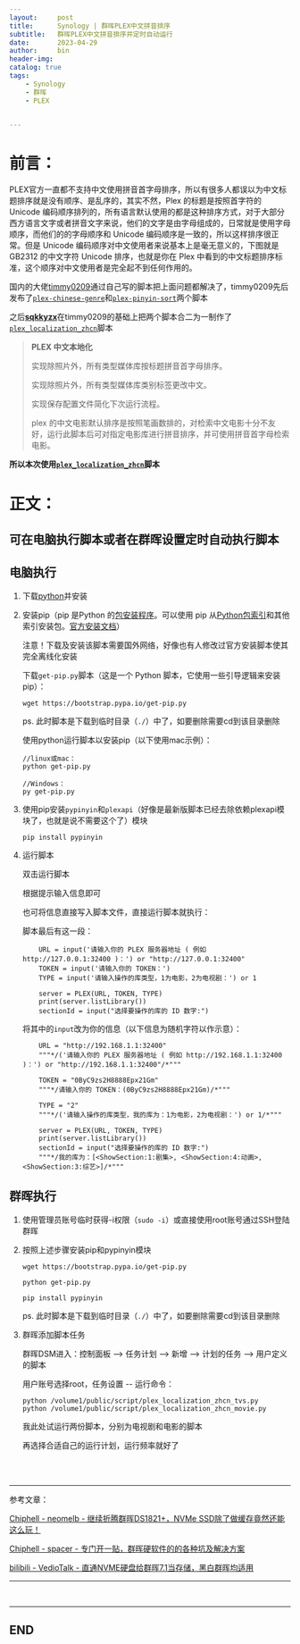 ```yaml
---
layout:     post
title:      Synology | 群晖PLEX中文拼音排序
subtitle:   群晖PLEX中文拼音排序并定时自动运行
date:       2023-04-29
author:     bin
header-img: 
catalog: true
tags:
    - Synology
    - 群晖
    - PLEX


---
```


# 前言：

PLEX官方一直都不支持中文使用拼音首字母排序，所以有很多人都误以为中文标题排序就是没有顺序、是乱序的，其实不然，Plex 的标题是按照首字符的 Unicode 编码顺序排列的，所有语言默认使用的都是这种排序方式，对于大部分西方语言文字或者拼音文字来说，他们的文字是由字母组成的，日常就是使用字母顺序，而他们的的字母顺序和 Unicode 编码顺序是一致的，所以这样排序很正常。但是 Unicode 编码顺序对中文使用者来说基本上是毫无意义的，下图就是 GB2312 的中文字符 Unicode 排序，也就是你在 Plex 中看到的中文标题排序标准，这个顺序对中文使用者是完全起不到任何作用的。

国内的大佬<a href="https://github.com/timmy0209" target="_blank">timmy0209</a>通过自己写的脚本把上面问题都解决了，timmy0209先后发布了<a href="https://github.com/timmy0209/plex-chinese-genre" target="_blank">`plex-chinese-genre`</a>和<a href="https://github.com/timmy0209/plex-pinyin-sort" target="_blank">`plex-pinyin-sort`</a>两个脚本

之后<a href="https://github.com/sqkkyzx" target="_blank">**sqkkyzx**</a>在timmy0209的基础上把两个脚本合二为一制作了<a href="https://github.com/sqkkyzx/plex_localization_zhcn" target="_blank">`plex_localization_zhcn`</a>脚本

<blockquote >
    <p><b>PLEX 中文本地化</b></p>
    <p>实现除照片外，所有类型媒体库按标题拼音首字母排序。</p>
    <p>实现除照片外，所有类型媒体库类别标签更改中文。</p>
    <p>实现保存配置文件简化下次运行流程。</p>
    <p>plex 的中文电影默认排序是按照笔画数排的，对检索中文电影十分不友好，运行此脚本后可对指定电影库进行拼音排序，并可使用拼音首字母检索电影。</p>
</blockquote>



**所以本次使用<a href="https://github.com/sqkkyzx/plex_localization_zhcn" target="_blank">`plex_localization_zhcn`</a>脚本**



# 正文：



## 可在电脑执行脚本或者在群晖设置定时自动执行脚本



## 电脑执行

1. 下载<a href="https://www.python.org/downloads/" target="_blank">python</a>并安装

2. 安装pip（pip 是Python 的[包安装程序](https://packaging.python.org/guides/tool-recommendations/)。可以使用 pip 从[Python包索引](https://pypi.org/)和其他索引安装包。<a href="https://pip.pypa.io/en/stable/installation/" target="_blank">官方安装文档</a>）

   注意！下载及安装该脚本需要国外网络，好像也有人修改过官方安装脚本使其完全离线化安装

   下载`get-pip.py`脚本（这是一个 Python 脚本，它使用一些引导逻辑来安装 pip）：

   ```
   wget https://bootstrap.pypa.io/get-pip.py
   ```

   ps. 此时脚本是下载到临时目录（`./`）中了，如要删除需要cd到该目录删除

   使用python运行脚本以安装pip（以下使用mac示例）：

   ```
   //linux或mac：
   python get-pip.py
   
   //Windows：
   py get-pip.py
   ```

   

   

3. 使用pip安装`pypinyin`和`plexapi`（好像是最新版脚本已经去除依赖plexapi模块了，也就是说不需要这个了）模块

   ```
   pip install pypinyin
   ```

   

   

4. 运行脚本

   双击运行脚本

   根据提示输入信息即可

   也可将信息直接写入脚本文件，直接运行脚本就执行：

   脚本最后有这一段：

   ```
       URL = input('请输入你的 PLEX 服务器地址 ( 例如 http://127.0.0.1:32400 )：') or "http://127.0.0.1:32400"
       TOKEN = input('请输入你的 TOKEN：')
       TYPE = input('请输入操作的库类型，1为电影，2为电视剧：') or 1
   
       server = PLEX(URL, TOKEN, TYPE)
       print(server.listLibrary())
       sectionId = input("选择要操作的库的 ID 数字:")
   
   ```

   将其中的`input`改为你的信息（以下信息为随机字符以作示意）：

   ```
       URL = "http://192.168.1.1:32400"
       """*/('请输入你的 PLEX 服务器地址 ( 例如 http://192.168.1.1:32400 )：') or "http://192.168.1.1:32400"/*"""
       
       TOKEN = "0ByC9zs2H8888Epx21Gm"
       """*/请输入你的 TOKEN：(0ByC9zs2H8888Epx21Gm)/*"""
       
       TYPE = "2"
       """*/('请输入操作的库类型，我的库为：1为电影，2为电视剧：') or 1/*"""
   
       server = PLEX(URL, TOKEN, TYPE)
       print(server.listLibrary())
       sectionId = input("选择要操作的库的 ID 数字:")
       """*/我的库为：[<ShowSection:1:剧集>, <ShowSection:4:动画>, <ShowSection:3:综艺>]/*"""
   
   ```

   




## 群晖执行



1. 使用管理员账号临时获得-i权限（`sudo -i`）或直接使用root账号通过SSH登陆群晖

2. 按照上述步骤安装pip和pypinyin模块

   ```
   wget https://bootstrap.pypa.io/get-pip.py
   
   python get-pip.py
   
   pip install pypinyin
   ```

   ps. 此时脚本是下载到临时目录（`./`）中了，如要删除需要cd到该目录删除
   
   


3. 群晖添加脚本任务

   群晖DSM进入：控制面板 --> 任务计划 --> 新增 --> 计划的任务 --> 用户定义的脚本
   
   用户账号选择root，任务设置 -- 运行命令：
   
   ```
   python /volume1/public/script/plex_localization_zhcn_tvs.py
   python /volume1/public/script/plex_localization_zhcn_movie.py
   ```
   
   我此处试运行两份脚本，分别为电视剧和电影的脚本
   
   再选择合适自己的运行计划，运行频率就好了









<br>

<br>

---

参考文章：

<a href="https://www.chiphell.com/thread-2395056-1-1.html" target="_blank">Chiphell - neomelb - 继续折腾群晖DS1821+，NVMe SSD除了做缓存竟然还能这么玩！</a>

<a href="https://www.chiphell.com/thread-2187138-1-1.html" target="_blank">Chiphell - spacer - 专门开一贴，群晖硬软件的的各种坑及解决方案</a>

<a href="https://www.bilibili.com/video/BV1za411S7x6/?vd_source=ed256bd486922278484767bd6cbe80c9" target="_blank">bilibili - VedioTalk - 直通NVME硬盘给群晖7.1当存储，黑白群晖均适用</a>



---

<br>


---

## END

